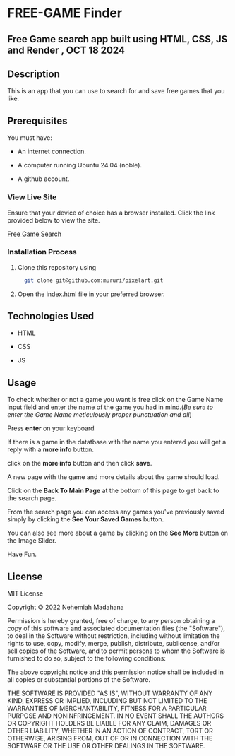 # FREE-GAME Finder

## Free Game search app built using HTML, CSS, JS and Render , OCT 18 2024

## Description

This is an app that you can use to search for and save free games that you like.

## Prerequisites

You must have:

- An internet connection.

- A computer running Ubuntu 24.04 (noble).

- A github account.

### View Live Site

Ensure that your device of choice has a browser installed.
Click the link provided below to view the site.

[Free Game Search](https://final-project-db.onrender.com)

### Installation Process

1. Clone this repository using

    ```bash
      git clone git@github.com:mururi/pixelart.git
    ```

2. Open the index.html file in your preferred browser.

## Technologies Used

- HTML

- CSS

- JS

## Usage

To check whether or not a game you want is free click on the Game Name input field and enter the name of the game you had in mind.(*Be sure to enter the Game Name meticulously proper punctuation and all*)

Press **enter** on your keyboard

If there is a game in the datatbase with the name you entered you will get a reply with a **more info** button.

click on the **more info** button and then click **save**.

A new page with the game and more details about the game should load.

Click on the **Back To Main Page** at the bottom of this page to get back to the search page.

From the search page you can access any games you've previously saved simply by clicking the **See Your Saved Games** button.

You can also see more about a game by clicking on the **See More** button on the Image Slider.

Have Fun.

## License

MIT License

Copyright &copy; 2022 Nehemiah Madahana

Permission is hereby granted, free of charge, to any person obtaining a copy of this software and associated documentation files (the "Software"), to deal in the Software without restriction, including without limitation the rights to use, copy, modify, merge, publish, distribute, sublicense, and/or sell copies of the Software, and to permit persons to whom the Software is furnished to do so, subject to the following conditions:

The above copyright notice and this permission notice shall be included in all copies or substantial portions of the Software.

THE SOFTWARE IS PROVIDED "AS IS", WITHOUT WARRANTY OF ANY KIND, EXPRESS OR IMPLIED, INCLUDING BUT NOT LIMITED TO THE WARRANTIES OF MERCHANTABILITY, FITNESS FOR A PARTICULAR PURPOSE AND NONINFRINGEMENT. IN NO EVENT SHALL THE AUTHORS OR COPYRIGHT HOLDERS BE LIABLE FOR ANY CLAIM, DAMAGES OR OTHER LIABILITY, WHETHER IN AN ACTION OF CONTRACT, TORT OR OTHERWISE, ARISING FROM, OUT OF OR IN CONNECTION WITH THE SOFTWARE OR THE USE OR OTHER DEALINGS IN THE SOFTWARE.
